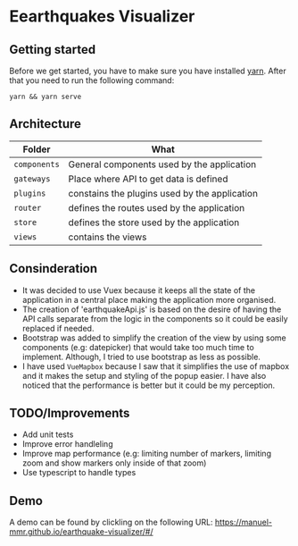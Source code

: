 # Eearthquakes Visualizer

## Getting started

Before we get started, you have to make sure you have installed [yarn](https://yarnpkg.com/). After that you need to run
the following command:

```
yarn && yarn serve
```

## Architecture

| Folder | What |
|--------------|------|
| `components` | General components used by the application
| `gateways` | Place where API to get data is defined |
| `plugins` | constains the plugins used by the application |
| `router` | defines the routes used by the application |
| `store` | defines the store used by the application |
| `views` | contains the views |


## Consinderation
- It was decided to use Vuex because it keeps all the state of the application in a central place making the application more organised.
- The creation of 'earthquakeApi.js' is based on the desire of having the API calls separate from the logic in the components so it could be easily replaced if needed.
- Bootstrap was added to simplify the creation of the view by using some components (e.g: datepicker) that would take too much time to implement. Although, I tried to use bootstrap as less as possible.
- I have used `VueMapbox` because I saw that it simplifies the use of mapbox and it makes the setup and styling of the popup easier. I have also noticed that the performance is better but it could be my perception.


## TODO/Improvements
- Add unit tests
- Improve error handleling
- Improve map performance (e.g: limiting number of markers, limiting zoom and show markers only inside of that zoom)
- Use typescript to handle types

## Demo
A demo can be found by clickling on the following URL: https://manuel-mmr.github.io/earthquake-visualizer/#/